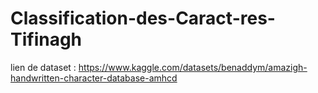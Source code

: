 ﻿# Classification-des-Caract-res-Tifinagh
 lien de dataset : https://www.kaggle.com/datasets/benaddym/amazigh-handwritten-character-database-amhcd
